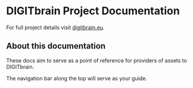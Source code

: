 # DIGITbrain Project Documentation

For full project details visit [digitbrain.eu](https://digitbrain.eu/).

## About this documentation

These docs aim to serve as a point of reference for providers of assets to DIGITbrain.

The navigation bar along the top will serve as your guide.